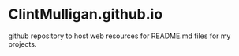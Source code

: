 # ClintMulligan.github.io
github repository to host web resources for README.md files for my projects.
